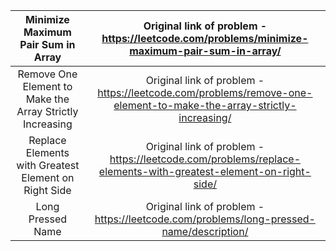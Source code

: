 | Minimize Maximum Pair Sum in Array | Original link of problem - https://leetcode.com/problems/minimize-maximum-pair-sum-in-array/    | 
| :---:   | :---: | 
| Remove One Element to Make the Array Strictly Increasing | Original link of problem - https://leetcode.com/problems/remove-one-element-to-make-the-array-strictly-increasing/   | 
| Replace Elements with Greatest Element on Right Side | Original link of problem - https://leetcode.com/problems/replace-elements-with-greatest-element-on-right-side/    | 
| Long Pressed Name | Original link of problem - https://leetcode.com/problems/long-pressed-name/description/ | 


